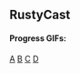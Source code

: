 ## RustyCast

#### Progress GIFs:
[A](http://www.gfycat.com/OffbeatJovialHuemul)
[B](http://www.gfycat.com/ThatBitterGangesdolphin)
[C](http://www.gfycat.com/WiltedWhimsicalGannet)
[D](http://www.gfycat.com/SatisfiedCalmHarpyeagle)
